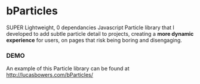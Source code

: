 # bParticles
SUPER Lightweight, 0 dependancies Javascript Particle library that I developed to add subtle particle detail to projects, creating a **more dynamic experience** for users, on pages that risk being boring and disengaging.

### DEMO
An example of this Particle library can be found at http://lucasbowers.com/bParticles/
